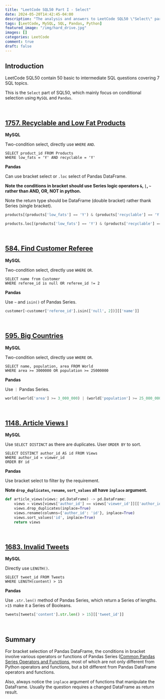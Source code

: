 ```yaml
---
title: "LeetCode SQL50 Part I - Select"
date: 2024-05-20T14:42:45-04:00
description: "The analysis and answers to LeetCode SQL50 \"Select\" part questions. Both SQL and Pandas methods are used."
tags: [LeetCode, MySQL, SQL, Pandas, Python]
featured_image: "/img/hard_drive.jpg"
images: []
categories: LeetCode
comment: true
draft: false
---
```


## Introduction

LeetCode SQL50 contain 50 basic to intermediate SQL questions covering 7 SQL topics.

This is the `Select` part of SQL50, which mainly focus on conditional selection using `MySQL` and `Pandas`.

&nbsp;

## [1757. Recyclable and Low Fat Products](https://leetcode.com/problems/recyclable-and-low-fat-products/)

**MySQL**

Two-condition select, directly use `WHERE` `AND`.

```mysql
SELECT product_id FROM Products
WHERE low_fats = 'Y' AND recyclable = 'Y'
```

**Pandas**

Can use bracket select or `.loc` select of Pandas DataFrame. 

**Note the conditions in bracket should use Series logic operators `&`, `|`, `~` rather than AND, OR, NOT in python.** 

Note the return type should be DataFrame (double bracket) rather thank Series (single bracket).

```python
products[(products['low_fats'] == 'Y') & (products['recyclable'] == 'Y')][['product_id']]
```

```python
products.loc[(products['low_fats'] == 'Y') & (products['recyclable'] == 'Y'), ['product_id']]
```

&nbsp;

## [584. Find Customer Referee](https://leetcode.com/problems/find-customer-referee/)

**MySQL**

Two-condition select, directly use `WHERE` `OR`.

```mysql
SELECT name from Customer
WHERE referee_id is null OR referee_id != 2
```

**Pandas**

Use `~` and `isin()` of Pandas Series. 

```python
customer[~customer['referee_id'].isin(['null', 2])][['name']]
```

&nbsp;

## [595. Big Countries](https://leetcode.com/problems/big-countries)

**MySQL**

Two-condition select, directly use `WHERE` `OR`.

```mysql
SELECT name, population, area FROM World
WHERE area >= 3000000 OR population >= 25000000
```

**Pandas**

Use `｜` Pandas Series.

```python
world[(world['area'] >= 3_000_000) | (world['population'] >= 25_000_000)][['name', 'population', 'area']]
```

&nbsp;

## [1148. Article Views I](https://leetcode.com/problems/article-views-i/)

**MySQL**

Use `SELECT DISTINCT` as there are duplicates. User `ORDER BY` to sort.

```mysql
SELECT DISTINCT author_id AS id FROM Views
WHERE author_id = viewer_id
ORDER BY id
```

**Pandas**

Use bracket select to filter by the requirement.

**Note `drop_duplicates`, `rename`, `sort_values` all have `inplace` argument.**

```python
def article_views(views: pd.DataFrame) -> pd.DataFrame:
    views = views[views['author_id'] == views['viewer_id']][['author_id']]
    views.drop_duplicates(inplace=True)
    views.rename(columns={'author_id': 'id'}, inplace=True)
    views.sort_values('id', inplace=True)
    return views
```

&nbsp;

## [1683. Invalid Tweets](https://leetcode.com/problems/invalid-tweets/)

**MySQL**

Directly use `LENGTH()`.

```mysql
SELECT tweet_id FROM Tweets
WHERE LENGTH(content) > 15
```

**Pandas**

Use `.str.len()` method of Pandas Series, which return a Series of lengths. `>15` make it a Series of Booleans.

```python
tweets[tweets['content'].str.len() > 15][['tweet_id']]
```

&nbsp;

## Summary

For bracket selection of Pandas DataFrame, the conditions in bracket involve various operators or functions of Pandas Series ([Common Pandas Series Operators and Functions](https://liyangsong.github.io/posts/common_pandas_series_operators_and_functions/), most of which are not only different from Python operators and functions, but a bit different from Pandas DataFrame operators and functions.

Also, always notice the `inplace` argument of functions that manipulate the DataFrame. Usually the question requires a changed DataFrame as return result. 
